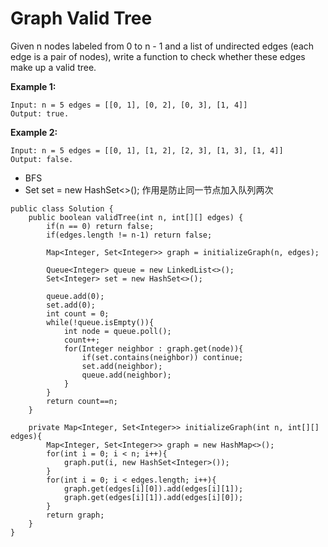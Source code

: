 # Graph Valid Tree

Given n nodes labeled from 0 to n - 1 and a list of undirected edges (each edge is a pair of nodes), write a function to check whether these edges make up a valid tree.

**Example 1:**
```
Input: n = 5 edges = [[0, 1], [0, 2], [0, 3], [1, 4]]
Output: true.
```
**Example 2:**
```
Input: n = 5 edges = [[0, 1], [1, 2], [2, 3], [1, 3], [1, 4]]
Output: false.
```
* BFS
* Set<Integer> set = new HashSet<>(); 作用是防止同一节点加入队列两次
```
public class Solution {
    public boolean validTree(int n, int[][] edges) {
        if(n == 0) return false;
        if(edges.length != n-1) return false;
        
        Map<Integer, Set<Integer>> graph = initializeGraph(n, edges);
        
        Queue<Integer> queue = new LinkedList<>();
        Set<Integer> set = new HashSet<>();
        
        queue.add(0);
        set.add(0);
        int count = 0;
        while(!queue.isEmpty()){
            int node = queue.poll();
            count++;
            for(Integer neighbor : graph.get(node)){
                if(set.contains(neighbor)) continue;
                set.add(neighbor);
                queue.add(neighbor);
            }
        }
        return count==n;
    }
    
    private Map<Integer, Set<Integer>> initializeGraph(int n, int[][] edges){
        Map<Integer, Set<Integer>> graph = new HashMap<>();
        for(int i = 0; i < n; i++){
            graph.put(i, new HashSet<Integer>());
        }
        for(int i = 0; i < edges.length; i++){
            graph.get(edges[i][0]).add(edges[i][1]);
            graph.get(edges[i][1]).add(edges[i][0]);
        }
        return graph;
    }
}
```
